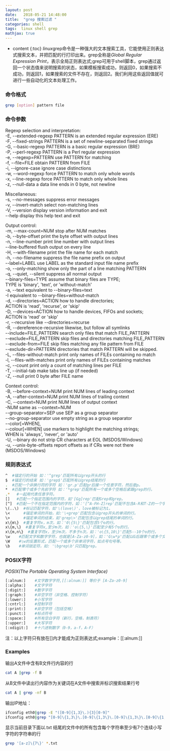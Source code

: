 ```yaml
---
layout: post
date:   2018-05-21 14:48:00
title:  "grep 搜索过滤 "
categories: shell
tags:  linux shell grep
mathjax: true
---
```


* content
{:toc}
*linux*grep命令是一种强大的文本搜索工具，它能使用正则表达式搜索文本，并把匹配的行打印出来。grep全称是*Global Regular Expression Print*，表示全局正则表达式;grep可用于shell脚本，grep通过返回一个状态值来说明搜索的状态，如果模板搜索成功，则返回0，如果搜索不成功，则返回1，如果搜索的文件不存在，则返回2。我们利用这些返回值就可进行一些自动化的文本处理工作。






### 命令格式

``` bash
grep [option] pattern file
```

### 命令参数
Regexp selection and interpretation:<br>
  -E, --extended-regexp     PATTERN is an extended regular expression (ERE)<br>
  -F, --fixed-strings       PATTERN is a set of newline-separated fixed strings<br>
  -G, --basic-regexp        PATTERN is a basic regular expression (BRE)<br>
  -P, --perl-regexp         PATTERN is a Perl regular expression<br>
  -e, --regexp=PATTERN      use PATTERN for matching<br>
  -f, --file=FILE           obtain PATTERN from FILE<br>
  -i, --ignore-case         ignore case distinctions<br>
  -w, --word-regexp         force PATTERN to match only whole words<br>
  -x, --line-regexp         force PATTERN to match only whole lines<br>
  -z, --null-data           a data line ends in 0 byte, not newline<br>

Miscellaneous:<br>
  -s, --no-messages         suppress error messages<br>
  -v, --invert-match        select non-matching lines<br>
  -V, --version             display version information and exit<br>
      --help                display this help text and exit<br>

Output control:<br>
  -m, --max-count=NUM       stop after NUM matches<br>
  -b, --byte-offset         print the byte offset with output lines<br>
  -n, --line-number         print line number with output lines<br>
      --line-buffered       flush output on every line<br>
  -H, --with-filename       print the file name for each match<br>
  -h, --no-filename         suppress the file name prefix on output<br>
      --label=LABEL         use LABEL as the standard input file name prefix<br>
  -o, --only-matching       show only the part of a line matching PATTERN<br>
  -q, --quiet, --silent     suppress all normal output<br>
      --binary-files=TYPE   assume that binary files are TYPE;<br>
                            TYPE is 'binary', 'text', or 'without-match'<br>
  -a, --text                equivalent to --binary-files=text<br>
  -I                        equivalent to --binary-files=without-match<br>
  -d, --directories=ACTION  how to handle directories;<br>
                            ACTION is 'read', 'recurse', or 'skip'<br>
  -D, --devices=ACTION      how to handle devices, FIFOs and sockets;<br>
                            ACTION is 'read' or 'skip'<br>
  -r, --recursive           like --directories=recurse<br>
  -R, --dereference-recursive
                            likewise, but follow all symlinks<br>
      --include=FILE_PATTERN
                            search only files that match FILE_PATTERN<br>
      --exclude=FILE_PATTERN
                            skip files and directories matching FILE_PATTERN<br>
      --exclude-from=FILE   skip files matching any file pattern from FILE<br>
      --exclude-dir=PATTERN directories that match PATTERN will be skipped.<br>
  -L, --files-without-match print only names of FILEs containing no match<br>
  -l, --files-with-matches  print only names of FILEs containing matches<br>
  -c, --count               print only a count of matching lines per FILE<br>
  -T, --initial-tab         make tabs line up (if needed)<br>
  -Z, --null                print 0 byte after FILE name<br>

Context control:<br>
  -B, --before-context=NUM  print NUM lines of leading context<br>
  -A, --after-context=NUM   print NUM lines of trailing context<br>
  -C, --context=NUM         print NUM lines of output context<br>
  -NUM                      same as --context=NUM<br>
      --group-separator=SEP use SEP as a group separator<br>
      --no-group-separator  use empty string as a group separator<br>
      --color[=WHEN],<br>
      --colour[=WHEN]       use markers to highlight the matching strings;<br>
                            WHEN is 'always', 'never', or 'auto'<br>
  -U, --binary              do not strip CR characters at EOL (MSDOS/Windows)<br>
  -u, --unix-byte-offsets   report offsets as if CRs were not there<br>
                            (MSDOS/Windows)<br>

### 规则表达式

``` bash
^  #锚定行的开始 如：'^grep'匹配所有以grep开头的行    
$  #锚定行的结束 如：'grep$'匹配所有以grep结尾的行   
.  #匹配一个非换行符的字符 如：'gr.p'匹配gr后接一个任意字符，然后是p。    
*  #匹配零个或多个先前字符 如：'*grep'匹配所有一个或多个空格后紧跟grep的行。    
.*   #一起用代表任意字符。   
[]   #匹配一个指定范围内的字符，如'[Gg]rep'匹配Grep和grep。    
[^]  #匹配一个不在指定范围内的字符，如：'[^A-FH-Z]rep'匹配不包含A-R和T-Z的一个字母开头，紧跟rep的行。    
\(..\)  #标记匹配字符，如'\(love\)'，love被标记为1。    
\<      #锚定单词的开始，如:'\<grep'匹配包含以grep开头的单词的行。    
\>      #锚定单词的结束，如'grep\>'匹配包含以grep结尾的单词的行。    
x\{m\}  #重复字符x，m次，如：'0\{5\}'匹配包含5个o的行。    
x\{m,\}  #重复字符x,至少m次，如：'o\{5,\}'匹配至少有5个o的行。    
x\{m,n\}  #重复字符x，至少m次，不多于n次，如：'o\{5,10\}'匹配5--10个o的行。   
\w    #匹配文字和数字字符，也就是[A-Za-z0-9]，如：'G\w*p'匹配以G后跟零个或多个文字或数字字符，然后是p。   
\W    #\w的反置形式，匹配一个或多个非单词字符，如点号句号等。   
\b    #单词锁定符，如: '\bgrep\b'只匹配grep。
```

### POSIX字符
*POSIX(The Portable Operating System Interface)*
``` bash
[:alnum:]    #文字数字字符,[[:alnum:]] 等价于 [A-Za-z0-9]
[:alpha:]    #文字字符   
[:digit:]    #数字字符   
[:graph:]    #非空字符（非空格、控制字符）   
[:lower:]    #小写字符   
[:cntrl:]    #控制字符   
[:print:]    #非空字符（包括空格）   
[:punct:]    #标点符号   
[:space:]    #所有空白字符（新行，空格，制表符）   
[:upper:]    #大写字符   
[:xdigit:]   #十六进制数字（0-9，a-f，A-F）
```

注：以上字符只有放在[]内才能成为正则表达式;example：[[:alnum:]]

### Examples

输出A文件中含有B文件行内容的行
``` bash
cat A |grep -f B
```

从B文件中读出行内容作为关键词在A文件中搜索并标识搜索结果行号
``` bash
cat A | grep -nf B
```

输出IP地址：
``` bash
ifconfig eth0|grep -E "([0-9]{1,3}\.){3}[0-9]"
ifconfig eth0|grep "[0-9]\{1,3\}\.[0-9]\{1,3\}\.[0-9]\{1,3\}\.[0-9]\{1,3\}"
```

显示当前目录下面以.txt 结尾的文件中的所有包含每个字符串至少有7个连续小写字符的字符串的行
``` bash
grep '[a-z]\{7\}' *.txt
```

